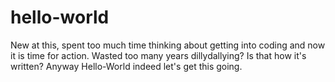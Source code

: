 # hello-world

New at this, spent too much time thinking about getting into coding and now it is time for action. 
Wasted too many years dillydallying? Is that how it's written? Anyway Hello-World indeed let's get this going. 
